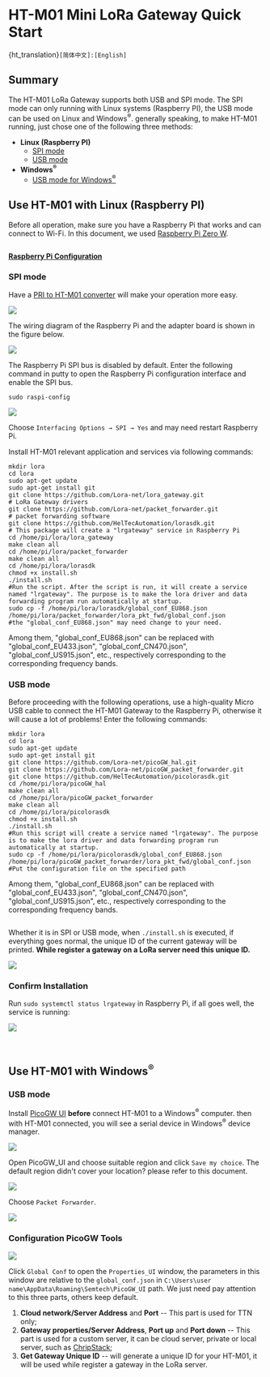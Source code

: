 # HT-M01 Mini LoRa Gateway Quick Start
{ht_translation}`[简体中文]:[English]`
## Summary

The HT-M01 LoRa Gateway supports both USB and SPI mode. The SPI mode can only running with Linux systems (Raspberry PI), the USB mode can be used on Linux and Windows<sup>®</sup>. generally speaking, to make HT-M01 running, just chose one of the following three methods:

- **Linux (Raspberry PI)**
  - [SPI mode](#spi-mode)
  - [USB mode](#usb-mode)
- **Windows<sup>®</sup>**
  - [USB mode for Windows<sup>®</sup>](#use-ht-m01-with-windows-sup-sup)



## Use HT-M01 with Linux (Raspberry PI)

Before all operation, make sure you have a Raspberry Pi that works and can connect to Wi-Fi. In this document, we used [Raspberry Pi Zero W](https://www.raspberrypi.org/products/raspberry-pi-zero-w/).

```{Tip} As we tested, Raspberry Pi 2, 3, 3B are also worked.

```

**[Raspberry Pi Configuration]()**

### SPI mode

Have a [PRI to HT-M01 converter](https://heltec.org/product/m01-converter/) will make your operation more easy.

![](img/quick_start/01.png)

The wiring diagram of the Raspberry Pi and the adapter board is shown in the figure below.

![](img/quick_start/09.png)

The Raspberry Pi SPI bus is disabled by default. Enter the following command in putty to open the Raspberry Pi configuration interface and enable the SPI bus.

`sudo raspi-config`

![](img/quick_start/02.png)

Choose `Interfacing Options → SPI → Yes` and may need restart Raspberry Pi.

Install HT-M01 relevant application and services via following commands:

```shell
mkdir lora
cd lora
sudo apt-get update
sudo apt-get install git
git clone https://github.com/Lora-net/lora_gateway.git
# LoRa Gateway drivers
git clone https://github.com/Lora-net/packet_forwarder.git
# packet forwarding software
git clone https://github.com/HelTecAutomation/lorasdk.git
# This package will create a "lrgateway" service in Raspberry Pi
cd /home/pi/lora/lora_gateway
make clean all
cd /home/pi/lora/packet_forwarder
make clean all
cd /home/pi/lora/lorasdk
chmod +x install.sh 
./install.sh
#Run the script. After the script is run, it will create a service named "lrgateway". The purpose is to make the lora driver and data forwarding program run automatically at startup.
sudo cp -f /home/pi/lora/lorasdk/global_conf_EU868.json /home/pi/lora/packet_forwarder/lora_pkt_fwd/global_conf.json
#the "global_conf_EU868.json" may need change to your need.
```

Among them, "global_conf_EU868.json" can be replaced with "global_conf_EU433.json", "global_conf_CN470.json", "global_conf_US915.json", etc., respectively corresponding to the corresponding frequency bands.

### USB mode

Before proceeding with the following operations, use a high-quality Micro USB cable to connect the HT-M01 Gateway to the Raspberry Pi, otherwise it will cause a lot of problems! Enter the following commands:

``` shell
mkdir lora
cd lora
sudo apt-get update
sudo apt-get install git
git clone https://github.com/Lora-net/picoGW_hal.git
git clone https://github.com/Lora-net/picoGW_packet_forwarder.git
git clone https://github.com/HelTecAutomation/picolorasdk.git
cd /home/pi/lora/picoGW_hal
make clean all
cd /home/pi/lora/picoGW_packet_forwarder
make clean all
cd /home/pi/lora/picolorasdk
chmod +x install.sh
./install.sh
#Run this script will create a service named "lrgateway". The purpose is to make the lora driver and data forwarding program run automatically at startup.
sudo cp -f /home/pi/lora/picolorasdk/global_conf_EU868.json /home/pi/lora/picoGW_packet_forwarder/lora_pkt_fwd/global_conf.json
#Put the configuration file on the specified path
```

Among them, "global_conf_EU868.json" can be replaced with "global_conf_EU433.json", "global_conf_CN470.json", "global_conf_US915.json", etc., respectively corresponding to the corresponding frequency bands.

```{Tip} The "global_conf.json" file determines the listening frequency of the gateway, which is the key to a node can successfully communicate with the gateway!

```

Whether it is in SPI or USB mode, when `./install.sh` is executed, if everything goes normal, the unique ID of the current gateway will be printed. **While register a gateway on a LoRa server need this unique ID.**

![](img/quick_start/08.png)

### Confirm Installation

Run `sudo systemctl status lrgateway` in Raspberry Pi, if all goes well, the service is running:

![](img/quick_start/03.png)

&nbsp;

## Use HT-M01 with Windows<sup>®</sup>

### USB mode

Install [PicoGW UI](http://resource.heltec.cn/download/HT-M01/PicoGW_UI_Release_V1.0.3.4.zip) **before** connect HT-M01 to a Windows<sup>®</sup> computer. then with HT-M01 connected, you will see a serial device in Windows<sup>®</sup> device manager.

![](img/quick_start/04.png)

Open PicoGW_UI and choose suitable region and click `Save my choice`. The default region didn't cover your location? please refer to this document.

![](img/quick_start/05.png)

Choose `Packet Forwarder`.

![](img/quick_start/06.png)

### Configuration PicoGW Tools

![](img/quick_start/07.png)

Click `Global Conf` to open the `Properties_UI` window, the parameters in this window are relative to the `global_conf.json` in `C:\Users\user name\AppData\Roaming\Semtech\PicoGW_UI` path. We just need pay attention to this three parts, others keep default.

1.  **Cloud network/Server Address** and **Port** -- This part is used for TTN only;
2. **Gateway properties/Server Address**, **Port up** and **Port down** -- This part is used for a custom server, it can be cloud server, private or local server, such as [ChripStack](https://www.chirpstack.io/);
3. **Get Gateway Unique ID** -- will generate a unique ID for your HT-M01, it will be used while register a gateway in the LoRa server.

``` Note:: the Unique ID generated by PicoGW UI and Raspberry Pi are different. Because the Unique ID from PicoGW UI is relative to HT-M01's STM32 chip. Raspberry Pi use self's ethernet Mac address.

```